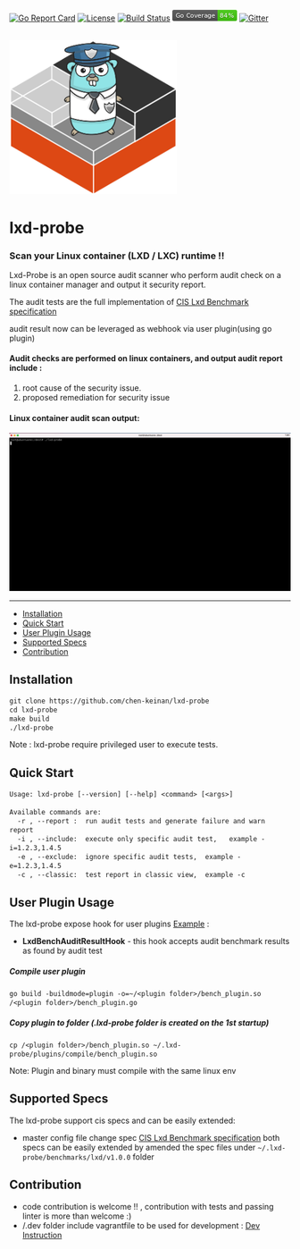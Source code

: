[![Go Report Card](https://goreportcard.com/badge/github.com/chen-keinan/lxd-probe)](https://goreportcard.com/report/github.com/chen-keinan/lxd-probe)
[![License](https://img.shields.io/badge/License-Apache%202.0-blue.svg)](https://github.com/chen-keinan/lxd-probe/blob/main/LICENSE)
[![Build Status](https://travis-ci.com/chen-keinan/lxd-probe.svg?branch=master)](https://travis-ci.com/chen-keinan/lxd-probe)
<img src="./pkg/img/coverage_badge.png" alt="test coverage badge">
[![Gitter](https://badges.gitter.im/beacon-sec/lxd-probe.svg)](https://gitter.im/beacon-sec/lxd-probe?utm_source=badge&utm_medium=badge&utm_campaign=pr-badge)

<br><img src="./pkg/img/lxd-gopher.png" width="300" alt="lxd-probe logo"><br>
# lxd-probe

###  Scan your Linux container (LXD / LXC) runtime !!
Lxd-Probe is an open source audit scanner who perform audit check on a linux container manager and output it security report.

The audit tests are the full implementation of [CIS Lxd Benchmark specification](https://www.cisecurity.org/benchmark/lxd/) <br>

audit result now can be leveraged as webhook via user plugin(using go plugin)
#### Audit checks are performed on linux containers, and output audit report include :
 1.  root cause of the security issue.
 2. proposed remediation for security issue

#### Linux container audit scan output:
![lxd-probe](./pkg/img/lxd-probe.gif)


--------------------------------------------------------------------------------------------------------

* [Installation](#installation)
* [Quick Start](#quick-start)
* [User Plugin Usage](#user-plugin-usage)
* [Supported Specs](#supported-specs)
* [Contribution](#Contribution)

## Installation

```
git clone https://github.com/chen-keinan/lxd-probe
cd lxd-probe
make build
./lxd-probe
```

Note : lxd-probe require privileged user to execute tests.

## Quick Start

```
Usage: lxd-probe [--version] [--help] <command> [<args>]

Available commands are:
  -r , --report :  run audit tests and generate failure and warn report
  -i , --include:  execute only specific audit test,   example -i=1.2.3,1.4.5
  -e , --exclude:  ignore specific audit tests,  example -e=1.2.3,1.4.5
  -c , --classic:  test report in classic view,  example -c

```
## User Plugin Usage
The lxd-probe expose hook for user plugins [Example](https://github.com/chen-keinan/lxd-probe/tree/master/examples/plugins) :
- **LxdBenchAuditResultHook** - this hook accepts audit benchmark results as found by audit test

##### Compile user plugin
```
go build -buildmode=plugin -o=~/<plugin folder>/bench_plugin.so /<plugin folder>/bench_plugin.go
```
##### Copy plugin to folder (.lxd-probe folder is created on the 1st startup)
```
cp /<plugin folder>/bench_plugin.so ~/.lxd-probe/plugins/compile/bench_plugin.so
```
Note: Plugin and binary must compile with the same linux env
## Supported Specs
The lxd-probe support cis specs and can be easily extended:
- master config file change spec [CIS Lxd Benchmark specification](https://www.cisecurity.org/benchmark/lxd/)
both specs can be easily extended by amended the spec files under ```~/.lxd-probe/benchmarks/lxd/v1.0.0``` folder

## Contribution
- code contribution is welcome !! , contribution with tests and passing linter is more than welcome :)
- /.dev folder include vagrantfile to be used for development : [Dev Instruction](https://github.com/chen-keinan/lxd-probe/tree/master/.dev)
